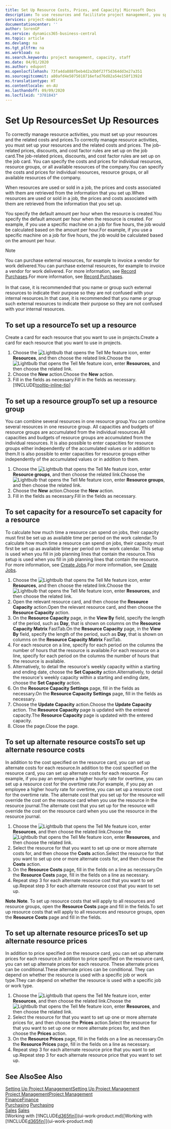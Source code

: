 ```yaml
---
title: Set Up Resource Costs, Prices, and Capacity| Microsoft Docs
description: To use resources and facilitate project management, you specify costs and prices for individual resources or resource groups, and set the resource capacity.
services: project-madeira
documentationcenter: ''
author: SorenGP
ms.service: dynamics365-business-central
ms.topic: article
ms.devlang: na
ms.tgt_pltfrm: na
ms.workload: na
ms.search.keywords: project management, capacity, staff
ms.date: 04/01/2020
ms.author: edupont
ms.openlocfilehash: 73fa4da888fbeb4d2a3b0f27f5d364dd3e27a351
ms.sourcegitcommit: a80afd4e5075018716efad76d82a54e158f1392d
ms.translationtype: HT
ms.contentlocale: en-AU
ms.lasthandoff: 09/09/2020
ms.locfileid: "3781843"
---
```

# <a name="set-up-resources"></a><span data-ttu-id="79de7-103">Set Up Resources</span><span class="sxs-lookup"><span data-stu-id="79de7-103">Set Up Resources</span></span>
<span data-ttu-id="79de7-104">To correctly manage resource activities, you must set up your resources and the related costs and prices.</span><span class="sxs-lookup"><span data-stu-id="79de7-104">To correctly manage resource activities, you must set up your resources and the related costs and prices.</span></span> <span data-ttu-id="79de7-105">The job-related prices, discounts, and cost factor rules are set up on the job card.</span><span class="sxs-lookup"><span data-stu-id="79de7-105">The job-related prices, discounts, and cost factor rules are set up on the job card.</span></span> <span data-ttu-id="79de7-106">You can specify the costs and prices for individual resources, resource groups, or all available resources of the company.</span><span class="sxs-lookup"><span data-stu-id="79de7-106">You can specify the costs and prices for individual resources, resource groups, or all available resources of the company.</span></span>

<span data-ttu-id="79de7-107">When resources are used or sold in a job, the prices and costs associated with them are retrieved from the information that you set up.</span><span class="sxs-lookup"><span data-stu-id="79de7-107">When resources are used or sold in a job, the prices and costs associated with them are retrieved from the information that you set up.</span></span>

<span data-ttu-id="79de7-108">You specify the default amount per hour when the resource is created.</span><span class="sxs-lookup"><span data-stu-id="79de7-108">You specify the default amount per hour when the resource is created.</span></span> <span data-ttu-id="79de7-109">For example, if you use a specific machine on a job for five hours, the job would be calculated based on the amount per hour.</span><span class="sxs-lookup"><span data-stu-id="79de7-109">For example, if you use a specific machine on a job for five hours, the job would be calculated based on the amount per hour.</span></span>

> [!NOTE]
> <span data-ttu-id="79de7-110">You can purchase external resources, for example to invoice a vendor for work delivered.</span><span class="sxs-lookup"><span data-stu-id="79de7-110">You can purchase external resources, for example to invoice a vendor for work delivered.</span></span> <span data-ttu-id="79de7-111">For more information, see [Record Purchases](purchasing-how-record-purchases.md).</span><span class="sxs-lookup"><span data-stu-id="79de7-111">For more information, see [Record Purchases](purchasing-how-record-purchases.md).</span></span><br /><br />
> <span data-ttu-id="79de7-112">In that case, it is recommended that you name or group such external resources to indicate their purpose so they are not confused with your internal resources.</span><span class="sxs-lookup"><span data-stu-id="79de7-112">In that case, it is recommended that you name or group such external resources to indicate their purpose so they are not confused with your internal resources.</span></span>

## <a name="to-set-up-a-resource"></a><span data-ttu-id="79de7-113">To set up a resource</span><span class="sxs-lookup"><span data-stu-id="79de7-113">To set up a resource</span></span>
<span data-ttu-id="79de7-114">Create a card for each resource that you want to use in projects.</span><span class="sxs-lookup"><span data-stu-id="79de7-114">Create a card for each resource that you want to use in projects.</span></span>

1. <span data-ttu-id="79de7-115">Choose the ![Lightbulb that opens the Tell Me feature](media/ui-search/search_small.png "Tell me what you want to do") icon, enter **Resources**, and then choose the related link.</span><span class="sxs-lookup"><span data-stu-id="79de7-115">Choose the ![Lightbulb that opens the Tell Me feature](media/ui-search/search_small.png "Tell me what you want to do") icon, enter **Resources**, and then choose the related link.</span></span>
2. <span data-ttu-id="79de7-116">Choose the **New** action.</span><span class="sxs-lookup"><span data-stu-id="79de7-116">Choose the **New** action.</span></span>
3. <span data-ttu-id="79de7-117">Fill in the fields as necessary.</span><span class="sxs-lookup"><span data-stu-id="79de7-117">Fill in the fields as necessary.</span></span> [!INCLUDE[tooltip-inline-tip](includes/tooltip-inline-tip_md.md)]  

## <a name="to-set-up-a-resource-group"></a><span data-ttu-id="79de7-118">To set up a resource group</span><span class="sxs-lookup"><span data-stu-id="79de7-118">To set up a resource group</span></span>
<span data-ttu-id="79de7-119">You can combine several resources in one resource group.</span><span class="sxs-lookup"><span data-stu-id="79de7-119">You can combine several resources in one resource group.</span></span> <span data-ttu-id="79de7-120">All capacities and budgets of resource groups are accumulated from the individual resources.</span><span class="sxs-lookup"><span data-stu-id="79de7-120">All capacities and budgets of resource groups are accumulated from the individual resources.</span></span> <span data-ttu-id="79de7-121">It is also possible to enter capacities for resource groups either independently of the accumulated values or in addition to them.</span><span class="sxs-lookup"><span data-stu-id="79de7-121">It is also possible to enter capacities for resource groups either independently of the accumulated values or in addition to them.</span></span>

1. <span data-ttu-id="79de7-122">Choose the ![Lightbulb that opens the Tell Me feature](media/ui-search/search_small.png "Tell me what you want to do") icon, enter **Resource groups**, and then choose the related link.</span><span class="sxs-lookup"><span data-stu-id="79de7-122">Choose the ![Lightbulb that opens the Tell Me feature](media/ui-search/search_small.png "Tell me what you want to do") icon, enter **Resource groups**, and then choose the related link.</span></span>
2. <span data-ttu-id="79de7-123">Choose the **New** action.</span><span class="sxs-lookup"><span data-stu-id="79de7-123">Choose the **New** action.</span></span>
3. <span data-ttu-id="79de7-124">Fill in the fields as necessary.</span><span class="sxs-lookup"><span data-stu-id="79de7-124">Fill in the fields as necessary.</span></span>

## <a name="to-set-capacity-for-a-resource"></a><span data-ttu-id="79de7-125">To set capacity for a resource</span><span class="sxs-lookup"><span data-stu-id="79de7-125">To set capacity for a resource</span></span>
<span data-ttu-id="79de7-126">To calculate how much time a resource can spend on jobs, their capacity must first be set up as available time per period on the work calendar.</span><span class="sxs-lookup"><span data-stu-id="79de7-126">To calculate how much time a resource can spend on jobs, their capacity must first be set up as available time per period on the work calendar.</span></span> <span data-ttu-id="79de7-127">This setup is used when you fill in job planning lines that contain the resource.</span><span class="sxs-lookup"><span data-stu-id="79de7-127">This setup is used when you fill in job planning lines that contain the resource.</span></span> <span data-ttu-id="79de7-128">For more information, see [Create Jobs](projects-how-create-jobs.md).</span><span class="sxs-lookup"><span data-stu-id="79de7-128">For more information, see [Create Jobs](projects-how-create-jobs.md).</span></span>

1. <span data-ttu-id="79de7-129">Choose the ![Lightbulb that opens the Tell Me feature](media/ui-search/search_small.png "Tell me what you want to do") icon, enter **Resources**, and then choose the related link.</span><span class="sxs-lookup"><span data-stu-id="79de7-129">Choose the ![Lightbulb that opens the Tell Me feature](media/ui-search/search_small.png "Tell me what you want to do") icon, enter **Resources**, and then choose the related link.</span></span>
2. <span data-ttu-id="79de7-130">Open the relevant resource card, and then choose the **Resource Capacity** action.</span><span class="sxs-lookup"><span data-stu-id="79de7-130">Open the relevant resource card, and then choose the **Resource Capacity** action.</span></span>
3. <span data-ttu-id="79de7-131">On the **Resource Capacity** page, in the **View By** field, specify the length of the period, such as **Day**, that is shown on columns on the **Resource Capacity Matrix** FastTab.</span><span class="sxs-lookup"><span data-stu-id="79de7-131">On the **Resource Capacity** page, in the **View By** field, specify the length of the period, such as **Day**, that is shown on columns on the **Resource Capacity Matrix** FastTab.</span></span>
4. <span data-ttu-id="79de7-132">For each resource on a line, specify for each period on the columns the number of hours that the resource is available.</span><span class="sxs-lookup"><span data-stu-id="79de7-132">For each resource on a line, specify for each period on the columns the number of hours that the resource is available.</span></span>
5. <span data-ttu-id="79de7-133">Alternatively, to detail the resource's weekly capacity within a starting and ending date, choose the **Set Capacity** action.</span><span class="sxs-lookup"><span data-stu-id="79de7-133">Alternatively, to detail the resource's weekly capacity within a starting and ending date, choose the **Set Capacity** action.</span></span>
6. <span data-ttu-id="79de7-134">On the **Resource Capacity Settings** page, fill in the fields as necessary.</span><span class="sxs-lookup"><span data-stu-id="79de7-134">On the **Resource Capacity Settings** page, fill in the fields as necessary.</span></span>
7. <span data-ttu-id="79de7-135">Choose the **Update Capacity** action.</span><span class="sxs-lookup"><span data-stu-id="79de7-135">Choose the **Update Capacity** action.</span></span> <span data-ttu-id="79de7-136">The **Resource Capacity** page is updated with the entered capacity.</span><span class="sxs-lookup"><span data-stu-id="79de7-136">The **Resource Capacity** page is updated with the entered capacity.</span></span>
8. <span data-ttu-id="79de7-137">Close the page.</span><span class="sxs-lookup"><span data-stu-id="79de7-137">Close the page.</span></span>

## <a name="to-set-up-alternate-resource-costs"></a><span data-ttu-id="79de7-138">To set up alternate resource costs</span><span class="sxs-lookup"><span data-stu-id="79de7-138">To set up alternate resource costs</span></span>
<span data-ttu-id="79de7-139">In addition to the cost specified on the resource card, you can set up alternate costs for each resource.</span><span class="sxs-lookup"><span data-stu-id="79de7-139">In addition to the cost specified on the resource card, you can set up alternate costs for each resource.</span></span> <span data-ttu-id="79de7-140">For example, if you pay an employee a higher hourly rate for overtime, you can set up a resource cost for the overtime rate.</span><span class="sxs-lookup"><span data-stu-id="79de7-140">For example, if you pay an employee a higher hourly rate for overtime, you can set up a resource cost for the overtime rate.</span></span> <span data-ttu-id="79de7-141">The alternate cost that you set up for the resource will override the cost on the resource card when you use the resource in the resource journal.</span><span class="sxs-lookup"><span data-stu-id="79de7-141">The alternate cost that you set up for the resource will override the cost on the resource card when you use the resource in the resource journal.</span></span>

1. <span data-ttu-id="79de7-142">Choose the ![Lightbulb that opens the Tell Me feature](media/ui-search/search_small.png "Tell me what you want to do") icon, enter **Resources**, and then choose the related link.</span><span class="sxs-lookup"><span data-stu-id="79de7-142">Choose the ![Lightbulb that opens the Tell Me feature](media/ui-search/search_small.png "Tell me what you want to do") icon, enter **Resources**, and then choose the related link.</span></span>  
2. <span data-ttu-id="79de7-143">Select the resource for that you want to set up one or more alternate costs for, and then choose the **Costs** action.</span><span class="sxs-lookup"><span data-stu-id="79de7-143">Select the resource for that you want to set up one or more alternate costs for, and then choose the **Costs** action.</span></span>  
3. <span data-ttu-id="79de7-144">On the **Resource Costs** page, fill in the fields on a line as necessary.</span><span class="sxs-lookup"><span data-stu-id="79de7-144">On the **Resource Costs** page, fill in the fields on a line as necessary.</span></span>  
4. <span data-ttu-id="79de7-145">Repeat step 3 for each alternate resource cost that you want to set up.</span><span class="sxs-lookup"><span data-stu-id="79de7-145">Repeat step 3 for each alternate resource cost that you want to set up.</span></span>

<span data-ttu-id="79de7-146">**Note**.</span><span class="sxs-lookup"><span data-stu-id="79de7-146">**Note**.</span></span> <span data-ttu-id="79de7-147">To set up resource costs that will apply to all resources and resource groups, open the **Resource Costs** page and fill in the fields.</span><span class="sxs-lookup"><span data-stu-id="79de7-147">To set up resource costs that will apply to all resources and resource groups, open the **Resource Costs** page and fill in the fields.</span></span>

## <a name="to-set-up-alternate-resource-prices"></a><span data-ttu-id="79de7-148">To set up alternate resource prices</span><span class="sxs-lookup"><span data-stu-id="79de7-148">To set up alternate resource prices</span></span>
<span data-ttu-id="79de7-149">In addition to price specified on the resource card, you can set up alternate prices for each resource.</span><span class="sxs-lookup"><span data-stu-id="79de7-149">In addition to price specified on the resource card, you can set up alternate prices for each resource.</span></span> <span data-ttu-id="79de7-150">These alternate prices can be conditional.</span><span class="sxs-lookup"><span data-stu-id="79de7-150">These alternate prices can be conditional.</span></span> <span data-ttu-id="79de7-151">They can depend on whether the resource is used with a specific job or work type.</span><span class="sxs-lookup"><span data-stu-id="79de7-151">They can depend on whether the resource is used with a specific job or work type.</span></span>

1. <span data-ttu-id="79de7-152">Choose the ![Lightbulb that opens the Tell Me feature](media/ui-search/search_small.png "Tell me what you want to do") icon, enter **Resources**, and then choose the related link.</span><span class="sxs-lookup"><span data-stu-id="79de7-152">Choose the ![Lightbulb that opens the Tell Me feature](media/ui-search/search_small.png "Tell me what you want to do") icon, enter **Resources**, and then choose the related link.</span></span>
2. <span data-ttu-id="79de7-153">Select the resource for that you want to set up one or more alternate prices for, and then choose the **Prices** action.</span><span class="sxs-lookup"><span data-stu-id="79de7-153">Select the resource for that you want to set up one or more alternate prices for, and then choose the **Prices** action.</span></span>
3. <span data-ttu-id="79de7-154">On the **Resource Prices** page, fill in the fields on a line as necessary.</span><span class="sxs-lookup"><span data-stu-id="79de7-154">On the **Resource Prices** page, fill in the fields on a line as necessary.</span></span>
4. <span data-ttu-id="79de7-155">Repeat step 3 for each alternate resource price that you want to set up.</span><span class="sxs-lookup"><span data-stu-id="79de7-155">Repeat step 3 for each alternate resource price that you want to set up.</span></span>

## <a name="see-also"></a><span data-ttu-id="79de7-156">See Also</span><span class="sxs-lookup"><span data-stu-id="79de7-156">See Also</span></span>
[<span data-ttu-id="79de7-157">Setting Up Project Management</span><span class="sxs-lookup"><span data-stu-id="79de7-157">Setting Up Project Management</span></span>](projects-setup-projects.md)  
[<span data-ttu-id="79de7-158">Project Management</span><span class="sxs-lookup"><span data-stu-id="79de7-158">Project Management</span></span>](projects-manage-projects.md)  
[<span data-ttu-id="79de7-159">Finance</span><span class="sxs-lookup"><span data-stu-id="79de7-159">Finance</span></span>](finance.md)  
<span data-ttu-id="79de7-160">[Purchasing](purchasing-manage-purchasing.md)       </span><span class="sxs-lookup"><span data-stu-id="79de7-160">[Purchasing](purchasing-manage-purchasing.md)       </span></span>  
<span data-ttu-id="79de7-161">[Sales](sales-manage-sales.md)    </span><span class="sxs-lookup"><span data-stu-id="79de7-161">[Sales](sales-manage-sales.md)    </span></span>  
<span data-ttu-id="79de7-162">[Working with [!INCLUDE[d365fin](includes/d365fin_md.md)]](ui-work-product.md)</span><span class="sxs-lookup"><span data-stu-id="79de7-162">[Working with [!INCLUDE[d365fin](includes/d365fin_md.md)]](ui-work-product.md)</span></span>  
